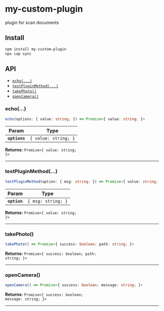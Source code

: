 # my-custom-plugin

plugin for scan documents

## Install

```bash
npm install my-custom-plugin
npx cap sync
```

## API

<docgen-index>

* [`echo(...)`](#echo)
* [`testPluginMethod(...)`](#testpluginmethod)
* [`takePhoto()`](#takephoto)
* [`openCamera()`](#opencamera)

</docgen-index>

<docgen-api>
<!--Update the source file JSDoc comments and rerun docgen to update the docs below-->

### echo(...)

```typescript
echo(options: { value: string; }) => Promise<{ value: string; }>
```

| Param         | Type                            |
| ------------- | ------------------------------- |
| **`options`** | <code>{ value: string; }</code> |

**Returns:** <code>Promise&lt;{ value: string; }&gt;</code>

--------------------


### testPluginMethod(...)

```typescript
testPluginMethod(option: { msg: string; }) => Promise<{ value: string; }>
```

| Param        | Type                          |
| ------------ | ----------------------------- |
| **`option`** | <code>{ msg: string; }</code> |

**Returns:** <code>Promise&lt;{ value: string; }&gt;</code>

--------------------


### takePhoto()

```typescript
takePhoto() => Promise<{ success: boolean; path: string; }>
```

**Returns:** <code>Promise&lt;{ success: boolean; path: string; }&gt;</code>

--------------------


### openCamera()

```typescript
openCamera() => Promise<{ success: boolean; message: string; }>
```

**Returns:** <code>Promise&lt;{ success: boolean; message: string; }&gt;</code>

--------------------

</docgen-api>
